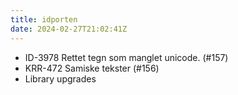 ```yaml
---
title: idporten
date: 2024-02-27T21:02:41Z
---
```


- ID-3978 Rettet tegn som manglet unicode.  (#157)
- KRR-472 Samiske tekster (#156)
- Library upgrades
